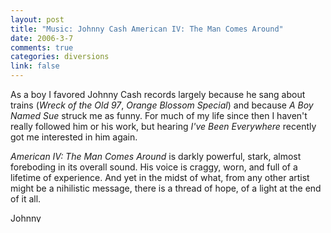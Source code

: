 ```yaml
--- 
layout: post
title: "Music: Johnny Cash American IV: The Man Comes Around"
date: 2006-3-7
comments: true
categories: diversions
link: false
---
```

As a boy I favored Johnny Cash records largely because he sang about trains (<i>Wreck of the Old 97</i>, <i>Orange Blossom Special</i>) and because <i>A Boy Named Sue</i> struck me as funny. For much of my life since then I haven't really followed him or his work, but hearing <i>I've Been Everywhere</i> recently got me interested in him again.

<i>American IV: The Man Comes Around</i> is darkly powerful, stark, almost foreboding in its overall sound. His voice is craggy, worn, and full of a lifetime of experience. And yet in the midst of what, from any other artist might be a nihilistic message, there is a thread of hope, of a light at the end of it all.

<a href="http://phobos.apple.com/WebObjects/MZStore.woa/wa/viewAlbum?s=143441&i=352178&id=352208">
<img height="15" width="61" alt="Johnny Cash - American IV - The Man Comes Around" src="http://ax.phobos.apple.com.edgesuite.net/images/badgeitunes61x15dark.gif">
</a>
